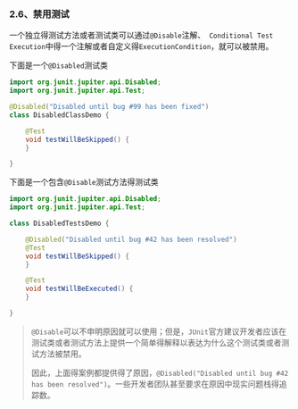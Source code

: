 ### 2.6、禁用测试

一个独立得测试方法或者测试类可以通过`@Disable`注解、` Conditional Test Execution`中得一个注解或者自定义得`ExecutionCondition`，就可以被禁用。

下面是一个`@Disabled`测试类

```java
import org.junit.jupiter.api.Disabled;
import org.junit.jupiter.api.Test;

@Disabled("Disabled until bug #99 has been fixed")
class DisabledClassDemo {

    @Test
    void testWillBeSkipped() {
    }

}
```

下面是一个包含`@Disable`测试方法得测试类

```java
import org.junit.jupiter.api.Disabled;
import org.junit.jupiter.api.Test;

class DisabledTestsDemo {

    @Disabled("Disabled until bug #42 has been resolved")
    @Test
    void testWillBeSkipped() {
    }

    @Test
    void testWillBeExecuted() {
    }

}
```

> `@Disable`可以不申明原因就可以使用；但是，`JUnit`官方建议开发者应该在测试类或者测试方法上提供一个简单得解释以表达为什么这个测试类或者测试方法被禁用。
>
> 因此，上面得案例都提供得了原因，`@Disabled("Disabled until bug #42 has been resolved")`。一些开发者团队甚至要求在原因中现实问题栈得追踪数。
